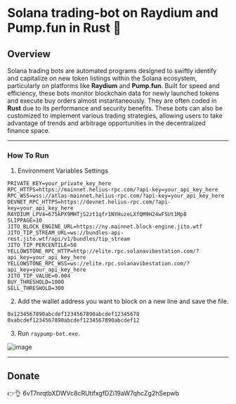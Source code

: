 # Solana trading-bot on Raydium and Pump.fun in Rust 🚀

## Overview

Solana trading bots are automated programs designed to swiftly identify and capitalize on new token listings within the Solana ecosystem, particularly on platforms like **Raydium** and **Pump.fun**.
Built for speed and efficiency, these bots monitor blockchain data for newly launched tokens and execute buy orders almost instantaneously. They are often coded in **Rust** due to its performance and security benefits. These bots can also be customized to implement various trading strategies, allowing users to take advantage of trends and arbitrage opportunities in the decentralized finance space.

---

### How To Run
1. Environment Variables Settings
```plaintext
PRIVATE_KEY=your_private_key_here
RPC_HTTPS=https://mainnet.helius-rpc.com/?api-key=your_api_key_here
RPC_WSS=wss://atlas-mainnet.helius-rpc.com/?api-key=your_api_key_here
DEVNET_RPC_HTTPS=https://devnet.helius-rpc.com/?api-key=your_api_key_here
RAYDIUM_LPV4=675kPX9MHTjS2zt1qfr1NYHuzeLXfQM9H24wFSUt1Mp8
SLIPPAGE=10
JITO_BLOCK_ENGINE_URL=https://ny.mainnet.block-engine.jito.wtf
JITO_TIP_STREAM_URL=ws://bundles-api-rest.jito.wtf/api/v1/bundles/tip_stream
JITO_TIP_PERCENTILE=50
YELLOWSTONE_RPC_HTTP=http://elite.rpc.solanavibestation.com/?api_key=your_api_key_here
YELLOWSTONE_RPC_WSS=ws://elite.rpc.solanavibestation.com/?api_key=your_api_key_here
JITO_TIP_VALUE=0.004
BUY_THRESHOLD=1000
SELL_THRESHOLD=300
```
2. Add the wallet address you want to block on a new line and save the file.
```
0x1234567890abcdef1234567890abcdef12345678
0xabcdef1234567890abcdef1234567890abcdef12
```
3. Run `raypump-bot.exe`.

![image](https://github.com/user-attachments/assets/dffc8e4b-cd00-4921-8488-e25230f4a31a)

---
## Donate

👉👌 6vT7nrqtbXDWVc8cRUtifxgfDZi19aW7qhcZg2hSepwb

